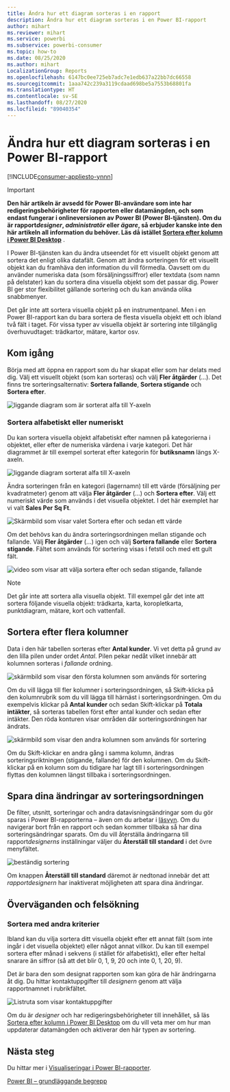 ```yaml
---
title: Ändra hur ett diagram sorteras i en rapport
description: Ändra hur ett diagram sorteras i en Power BI-rapport
author: mihart
ms.reviewer: mihart
ms.service: powerbi
ms.subservice: powerbi-consumer
ms.topic: how-to
ms.date: 08/25/2020
ms.author: mihart
LocalizationGroup: Reports
ms.openlocfilehash: 6147bc0ee725eb7adc7e1edb637a22bb7dc66558
ms.sourcegitcommit: 1aaa742c239a3119cdaad698be5a7553b68801fa
ms.translationtype: HT
ms.contentlocale: sv-SE
ms.lasthandoff: 08/27/2020
ms.locfileid: "89040354"
---
```

# <a name="change-how-a-chart-is-sorted-in-a-power-bi-report"></a>Ändra hur ett diagram sorteras i en Power BI-rapport

[!INCLUDE[consumer-appliesto-ynnn](../includes/consumer-appliesto-ynnn.md)]


> [!IMPORTANT]
> **Den här artikeln är avsedd för Power BI-användare som inte har redigeringsbehörigheter för rapporten eller datamängden, och som endast fungerar i onlineversionen av Power BI (Power BI-tjänsten). Om du är rapport*designer*, *administratör* eller *ägare*, så erbjuder kanske inte den här artikeln all information du behöver. Läs då istället [Sortera efter kolumn i Power BI Desktop](../create-reports/desktop-sort-by-column.md)** .

I Power BI-tjänsten kan du ändra utseendet för ett visuellt objekt genom att sortera det enligt olika datafält. Genom att ändra sorteringen för ett visuellt objekt kan du framhäva den information du vill förmedla. Oavsett om du använder numeriska data (som försäljningssiffror) eller textdata (som namn på delstater) kan du sortera dina visuella objekt som det passar dig. Power BI ger stor flexibilitet gällande sortering och du kan använda olika snabbmenyer. 

Det går inte att sortera visuella objekt på en instrumentpanel. Men i en Power BI-rapport kan du bara sortera de flesta visuella objekt ett och ibland två fält i taget. För vissa typer av visuella objekt är sortering inte tillgänglig överhuvudtaget: trädkartor, mätare, kartor osv. 

## <a name="get-started"></a>Kom igång

Börja med att öppna en rapport som du har skapat eller som har delats med dig. Välj ett visuellt objekt (som kan sorteras) och välj **Fler åtgärder** (...).  Det finns tre sorteringsalternativ: **Sortera fallande**, **Sortera stigande** och **Sortera efter**. 
    

![liggande diagram som är sorterat alfa till Y-axeln](media/end-user-change-sort/power-bi-actions.png)

### <a name="sort-alphabetically-or-numerically"></a>Sortera alfabetiskt eller numeriskt

Du kan sortera visuella objekt alfabetiskt efter namnen på kategorierna i objektet, eller efter de numeriska värdena i varje kategori. Det här diagrammet är till exempel sorterat efter kategorin för **butiksnamn** längs X-axeln.

![liggande diagram sorterat alfa till X-axeln](media/end-user-change-sort/powerbi-sort-category.png)

Ändra sorteringen från en kategori (lagernamn) till ett värde (försäljning per kvadratmeter) genom att välja **Fler åtgärder** (...) och **Sortera efter**. Välj ett numeriskt värde som används i det visuella objektet.  I det här exemplet har vi valt **Sales Per Sq Ft**.

![Skärmbild som visar valet Sortera efter och sedan ett värde](media/end-user-change-sort/power-bi-sort-value.png)

Om det behövs kan du ändra sorteringsordningen mellan stigande och fallande.  Välj **Fler åtgärder** (...) igen och välj **Sortera fallande** eller **Sortera stigande**. Fältet som används för sortering visas i fetstil och med ett gult fält.

   ![video som visar att välja sortera efter och sedan stigande, fallande](media/end-user-change-sort/sort.gif)

> [!NOTE]
> Det går inte att sortera alla visuella objekt. Till exempel går det inte att sortera följande visuella objekt: trädkarta, karta, koropletkarta, punktdiagram, mätare, kort och vattenfall.

## <a name="sorting-by-multiple-columns"></a>Sortera efter flera kolumner
Data i den här tabellen sorteras efter **Antal kunder**.  Vi vet detta på grund av den lilla pilen under ordet *Antal*. Pilen pekar nedåt vilket innebär att kolumnen sorteras i *fallande* ordning.

![skärmbild som visar den första kolumnen som används för sortering](media/end-user-change-sort/power-bi-sort-column.png)


Om du vill lägga till fler kolumner i sorteringsordningen, så Skift-klicka på den kolumnrubrik som du vill lägga till härnäst i sorteringsordningen. Om du exempelvis klickar på **Antal kunder** och sedan Skift-klickar på **Totala intäkter**, så sorteras tabellen först efter antal kunder och sedan efter intäkter. Den röda konturen visar områden där sorteringsordningen har ändrats.

![skärmbild som visar den andra kolumnen som används för sortering](media/end-user-change-sort/power-bi-sort-second.png)

Om du Skift-klickar en andra gång i samma kolumn, ändras sorteringsriktningen (stigande, fallande) för den kolumnen. Om du Skift-klickar på en kolumn som du tidigare har lagt till i sorteringsordningen flyttas den kolumnen längst tillbaka i sorteringsordningen.


## <a name="saving-changes-you-make-to-sort-order"></a>Spara dina ändringar av sorteringsordningen
De filter, utsnitt, sorteringar och andra datavisningsändringar som du gör sparas i Power BI-rapporterna – även om du arbetar i [läsvyn](end-user-reading-view.md). Om du navigerar bort från en rapport och sedan kommer tillbaka så har dina sorteringsändringar sparats.  Om du vill återställa ändringarna till rapport*designerns* inställningar väljer du **Återställ till standard** i det övre menyfältet. 

![beständig sortering](media/end-user-change-sort/power-bi-reset.png)

Om knappen **Återställ till standard** däremot är nedtonad innebär det att *rapportdesignern* har inaktiverat möjligheten att spara dina ändringar.

<a name="other"></a>
## <a name="considerations-and-troubleshooting"></a>Överväganden och felsökning

### <a name="sorting-using-other-criteria"></a>Sortera med andra kriterier
Ibland kan du vilja sortera ditt visuella objekt efter ett annat fält (som inte ingår i det visuella objektet) eller något annat villkor.  Du kan till exempel sortera efter månad i sekvens (i stället för alfabetiskt), eller efter heltal snarare än siffror (så att det blir 0, 1, 9, 20 och inte 0, 1, 20, 9).  

Det är bara den som designat rapporten som kan göra de här ändringarna åt dig. Du hittar kontaktuppgifter till *designern* genom att välja rapportnamnet i rubrikfältet.

![Listruta som visar kontaktuppgifter](media/end-user-change-sort/power-bi-header.png)

Om du är *designer* och har redigeringsbehörigheter till innehållet, så läs [Sortera efter kolumn i Power BI Desktop](../create-reports/desktop-sort-by-column.md) om du vill veta mer om hur man uppdaterar datamängden och aktiverar den här typen av sortering.

## <a name="next-steps"></a>Nästa steg
Du hittar mer i [Visualiseringar i Power BI-rapporter](end-user-visualizations.md).

[Power BI – grundläggande begrepp](end-user-basic-concepts.md)
